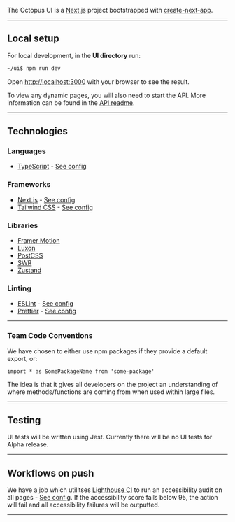 The Octopus UI is a [Next.js](https://nextjs.org/) project bootstrapped with [create-next-app](https://github.com/vercel/next.js/tree/canary/packages/create-next-app).

---

## Local setup

For local development, in the **UI directory** run:

```bash
~/ui$ npm run dev
```

Open [http://localhost:3000](http://localhost:3000) with your browser to see the result.

To view any dynamic pages, you will also need to start the API. More information can be found in the [API readme](../api/README.md).

---

## Technologies

### Languages

-   [TypeScript]('https://www.typescriptlang.org/') - [See config]('./tsconfig.json')

### Frameworks

-   [Next.js]('https://nextjs.org/') - [See config]('./next.config.js')
-   [Tailwind CSS]('https://tailwindcss.com/') - [See config]('./tailwind.config.js')

### Libraries

-   [Framer Motion]('https://www.framer.com/motion/')
-   [Luxon]('https://moment.github.io/luxon/')
-   [PostCSS]('https://postcss.org/')
-   [SWR]('https://swr.vercel.app/')
-   [Zustand]('https://github.com/pmndrs/zustand/')

### Linting

-   [ESLint]('https://eslint.org/') - [See config]('./.eslintrc.json')
-   [Prettier]('https://prettier.io/') - [See config]('./.prettierrc.json')

---

### Team Code Conventions

We have chosen to either use npm packages if they provide a default export, or:

```
import * as SomePackageName from 'some-package'
```

The idea is that it gives all developers on the project an understanding of where methods/functions are coming from when used within large files.

---

## Testing

UI tests will be written using Jest. Currently there will be no UI tests for Alpha release.

---

## Workflows on push

We have a job which utilitses [Lighthouse CI]('https://github.com/GoogleChrome/lighthouse-ci') to run an accessibility audit on all pages - [See config]('./lighthouserc.js'). If the accessibility score falls below 95, the action will fail and all accessibility failures will be outputted.

---
